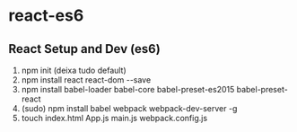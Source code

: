 # react-es6

## React Setup and Dev (es6)

1. npm init (deixa tudo default)
2. npm install react react-dom --save
3. npm install babel-loader babel-core babel-preset-es2015 babel-preset-react
4. (sudo) npm install babel webpack webpack-dev-server -g
5. touch index.html App.js main.js webpack.config.js
